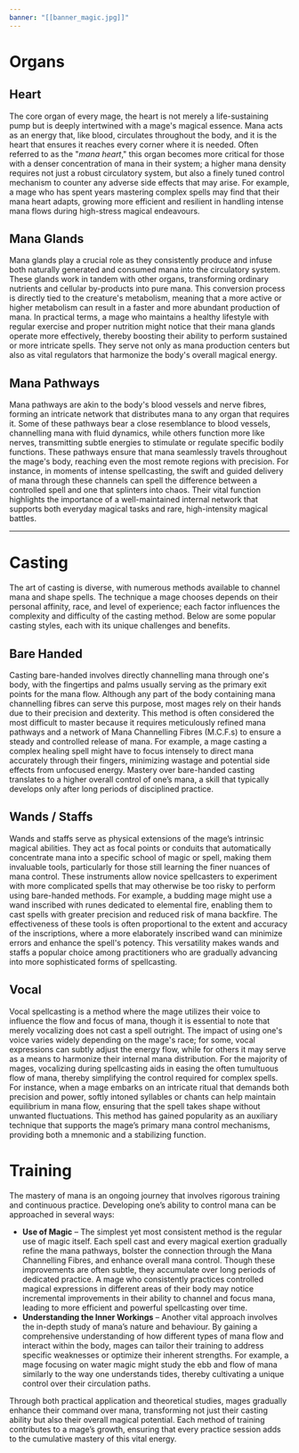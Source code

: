 ```yaml
---
banner: "[[banner_magic.jpg]]"
---
```

# Organs  
## Heart  
The core organ of every mage, the heart is not merely a life-sustaining pump but is deeply intertwined with a mage's magical essence. Mana acts as an energy that, like blood, circulates throughout the body, and it is the heart that ensures it reaches every corner where it is needed. 
Often referred to as the "*mana heart*," this organ becomes more critical for those with a denser concentration of mana in their system; a higher mana density requires not just a robust circulatory system, but also a finely tuned control mechanism to counter any adverse side effects that may arise. 
	For example, a mage who has spent years mastering complex spells may find that their mana heart adapts, growing more efficient and resilient in handling intense mana flows during high-stress magical endeavours.  

## Mana Glands  
Mana glands play a crucial role as they consistently produce and infuse both naturally generated and consumed mana into the circulatory system. These glands work in tandem with other organs, transforming ordinary nutrients and cellular by-products into pure mana. 
	This conversion process is directly tied to the creature's metabolism, meaning that a more active or higher metabolism can result in a faster and more abundant production of mana. In practical terms, a mage who maintains a healthy lifestyle with regular exercise and proper nutrition might notice that their mana glands operate more effectively, thereby boosting their ability to perform sustained or more intricate spells. They serve not only as mana production centers but also as vital regulators that harmonize the body's overall magical energy.  

## Mana Pathways  
Mana pathways are akin to the body's blood vessels and nerve fibres, forming an intricate network that distributes mana to any organ that requires it. Some of these pathways bear a close resemblance to blood vessels, channelling mana with fluid dynamics, while others function more like nerves, transmitting subtle energies to stimulate or regulate specific bodily functions. 
	These pathways ensure that mana seamlessly travels throughout the mage's body, reaching even the most remote regions with precision. For instance, in moments of intense spellcasting, the swift and guided delivery of mana through these channels can spell the difference between a controlled spell and one that splinters into chaos. Their vital function highlights the importance of a well-maintained internal network that supports both everyday magical tasks and rare, high-intensity magical battles.

---
# Casting  
The art of casting is diverse, with numerous methods available to channel mana and shape spells. The technique a mage chooses depends on their personal affinity, race, and level of experience; each factor influences the complexity and difficulty of the casting method. Below are some popular casting styles, each with its unique challenges and benefits.  

## Bare Handed  
Casting bare-handed involves directly channelling mana through one's body, with the fingertips and palms usually serving as the primary exit points for the mana flow. Although any part of the body containing mana channelling fibres can serve this purpose, most mages rely on their hands due to their precision and dexterity. This method is often considered the most difficult to master because it requires meticulously refined mana pathways and a network of Mana Channelling Fibres (M.C.F.s) to ensure a steady and controlled release of mana.
	For example, a mage casting a complex healing spell might have to focus intensely to direct mana accurately through their fingers, minimizing wastage and potential side effects from unfocused energy. Mastery over bare-handed casting translates to a higher overall control of one’s mana, a skill that typically develops only after long periods of disciplined practice.

## Wands / Staffs  
Wands and staffs serve as physical extensions of the mage’s intrinsic magical abilities. They act as focal points or conduits that automatically concentrate mana into a specific school of magic or spell, making them invaluable tools, particularly for those still learning the finer nuances of mana control. 
	These instruments allow novice spellcasters to experiment with more complicated spells that may otherwise be too risky to perform using bare-handed methods. For example, a budding mage might use a wand inscribed with runes dedicated to elemental fire, enabling them to cast spells with greater precision and reduced risk of mana backfire. The effectiveness of these tools is often proportional to the extent and accuracy of the inscriptions, where a more elaborately inscribed wand can minimize errors and enhance the spell's potency. This versatility makes wands and staffs a popular choice among practitioners who are gradually advancing into more sophisticated forms of spellcasting.

## Vocal  
Vocal spellcasting is a method where the mage utilizes their voice to influence the flow and focus of mana, though it is essential to note that merely vocalizing does not cast a spell outright. The impact of using one's voice varies widely depending on the mage's race; for some, vocal expressions can subtly adjust the energy flow, while for others it may serve as a means to harmonize their internal mana distribution. 
	For the majority of mages, vocalizing during spellcasting aids in easing the often tumultuous flow of mana, thereby simplifying the control required for complex spells. For instance, when a mage embarks on an intricate ritual that demands both precision and power, softly intoned syllables or chants can help maintain equilibrium in mana flow, ensuring that the spell takes shape without unwanted fluctuations. This method has gained popularity as an auxiliary technique that supports the mage’s primary mana control mechanisms, providing both a mnemonic and a stabilizing function.

# Training  
The mastery of mana is an ongoing journey that involves rigorous training and continuous practice. Developing one’s ability to control mana can be approached in several ways:

- **Use of Magic** – The simplest yet most consistent method is the regular use of magic itself. Each spell cast and every magical exertion gradually refine the mana pathways, bolster the connection through the Mana Channelling Fibres, and enhance overall mana control. 
	Though these improvements are often subtle, they accumulate over long periods of dedicated practice. A mage who consistently practices controlled magical expressions in different areas of their body may notice incremental improvements in their ability to channel and focus mana, leading to more efficient and powerful spellcasting over time.
- **Understanding the Inner Workings** – Another vital approach involves the in-depth study of mana’s nature and behaviour. 
	By gaining a comprehensive understanding of how different types of mana flow and interact within the body, mages can tailor their training to address specific weaknesses or optimize their inherent strengths. For example, a mage focusing on water magic might study the ebb and flow of mana similarly to the way one understands tides, thereby cultivating a unique control over their circulation paths.

Through both practical application and theoretical studies, mages gradually enhance their command over mana, transforming not just their casting ability but also their overall magical potential. Each method of training contributes to a mage’s growth, ensuring that every practice session adds to the cumulative mastery of this vital energy.

[^1]: M.C.F - Mana Channelling Fibre